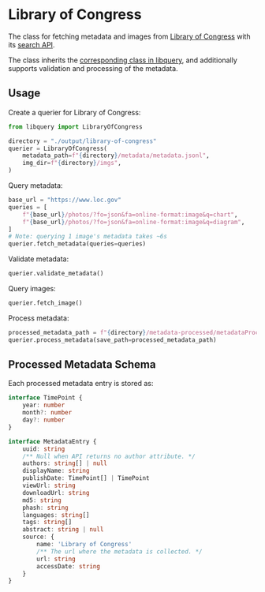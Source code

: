 # Library of Congress

The class for fetching metadata and images from [Library of Congress](https://www.loc.gov/) with its [search API](https://www.loc.gov/apis/).

The class inherits the [corresponding class in libquery](https://oldvis.github.io/libquery/api/library-of-congress.html), and additionally supports validation and processing of the metadata.

## Usage

Create a querier for Library of Congress:

```python
from libquery import LibraryOfCongress

directory = "./output/library-of-congress"
querier = LibraryOfCongress(
    metadata_path=f"{directory}/metadata/metadata.jsonl",
    img_dir=f"{directory}/imgs",
)
```

Query metadata:

```python
base_url = "https://www.loc.gov"
queries = [
    f"{base_url}/photos/?fo=json&fa=online-format:image&q=chart",
    f"{base_url}/photos/?fo=json&fa=online-format:image&q=diagram",
]
# Note: querying 1 image's metadata takes ~6s
querier.fetch_metadata(queries=queries)
```

Validate metadata:

```python
querier.validate_metadata()
```

Query images:

```python
querier.fetch_image()
```

Process metadata:

```python
processed_metadata_path = f"{directory}/metadata-processed/metadataProcessed.json"
querier.process_metadata(save_path=processed_metadata_path)
```

## Processed Metadata Schema

Each processed metadata entry is stored as:

```typescript
interface TimePoint {
    year: number
    month?: number
    day?: number
}

interface MetadataEntry {
    uuid: string
    /** Null when API returns no author attribute. */
    authors: string[] | null
    displayName: string
    publishDate: TimePoint[] | TimePoint
    viewUrl: string
    downloadUrl: string
    md5: string
    phash: string
    languages: string[]
    tags: string[]
    abstract: string | null
    source: {
        name: 'Library of Congress'
        /** The url where the metadata is collected. */
        url: string
        accessDate: string
    }
}
```
